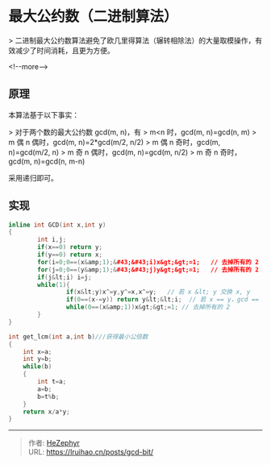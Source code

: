 # 最大公约数（二进制算法）


&gt; 二进制最大公约数算法避免了欧几里得算法（辗转相除法）的大量取模操作，有效减少了时间消耗，且更为方便。

&lt;!--more--&gt;

## 原理

本算法基于以下事实：

&gt; 对于两个数的最大公约数 gcd(m, n)，有
&gt; m&lt;n 时，gcd(m, n)=gcd(n, m)
&gt; m 偶 n 偶时，gcd(m, n)=2\*gcd(m/2, n/2)
&gt; m 偶 n 奇时，gcd(m, n)=gcd(m/2, n)
&gt; m 奇 n 偶时，gcd(m, n)=gcd(m, n/2)
&gt; m 奇 n 奇时，gcd(m, n)=gcd(n, m-n)

采用递归即可。

## 实现

```cpp 最大公约数
inline int GCD(int x,int y)
{
        int i,j;
        if(x==0) return y;
        if(y==0) return x;
        for(i=0;0==(x&amp;1);&#43;&#43;i)x&gt;&gt;=1;   // 去掉所有的 2
        for(j=0;0==(y&amp;1);&#43;&#43;j)y&gt;&gt;=1;   // 去掉所有的 2
        if(j&lt;i) i=j;
        while(1){
                if(x&lt;y)x^=y,y^=x,x^=y;   // 若 x &lt; y 交换 x, y
                if(0==(x-=y)) return y&lt;&lt;i;  // 若 x == y，gcd == x == y（就是在辗转减，while(1) 控制）
                while(0==(x&amp;1))x&gt;&gt;=1; // 去掉所有的 2
        }
}
```

```cpp 最小公倍数
int get_lcm(int a,int b)///获得最小公倍数
{
    int x=a;
    int y=b;
    while(b)
    {
        int t=a;
        a=b;
        b=t%b;
    }
    return x/a*y;
}
```


---

> 作者: [HeZephyr](https://github.com/HeZephyr)  
> URL: https://lruihao.cn/posts/gcd-bit/  

